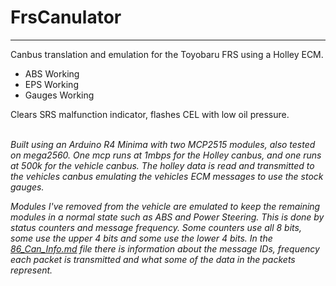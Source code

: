 # FrsCanulator
---------------
Canbus translation and emulation for the Toyobaru FRS using a Holley ECM.

* ABS Working
* EPS Working
* Gauges Working

Clears SRS malfunction indicator, flashes CEL with low oil pressure.

<br>
<i>Built using an Arduino R4 Minima with two MCP2515 modules, also tested on mega2560.
One mcp runs at 1mbps for the Holley canbus, and one runs at 500k for the vehicle canbus.
The holley data is read and transmitted to the vehicles canbus emulating the vehicles ECM messages to use the stock gauges.

Modules I've removed from the vehicle are emulated to keep the remaining modules in a normal state such as ABS and Power Steering. This is done by status counters and message frequency. Some counters use all 8 bits, some use the upper 4 bits and some use the lower 4 bits.
In the [86_Can_Info.md](https://github.com/0xBravoKilo/FrsCanulator/blob/main/86_Can_Info.md) file there is information about the message IDs, frequency each packet is transmitted and what some of the data in the packets represent.</i>

